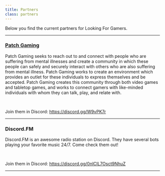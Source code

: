 ```yaml
---
title: Partners
class: partners
---
```


Below you find the current partners for Looking For Gamers.

---

### [Patch Gaming](http://patchgaming.org/)

Patch Gaming seeks to reach out to and connect with people who are suffering from mental illnesses and create a community in which these people can safely and securely interact with others who are also suffering from mental illness. Patch Gaming works to create an environment which provides an outlet for these individuals to express themselves and be accepted. Patch Gaming creates this community through both video games and tabletop games, and works to connect gamers with like-minded individuals with whom they can talk, play, and relate with.

<br />

Join them in Discord: https://discord.gg/W9vPK7r

---

### Discord.FM

Discord.FM is an awesome radio station on Discord. They have several bots playing your favorite music 24/7. Come check them out!

<br />

Join them in Discord: https://discord.gg/0nlCIL7Osct9NhuZ

---
